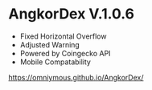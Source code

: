 # AngkorDex V.1.0.6
- Fixed Horizontal Overflow
- Adjusted Warning
- Powered by Coingecko API 
- Mobile Compatability

https://omniymous.github.io/AngkorDex/
